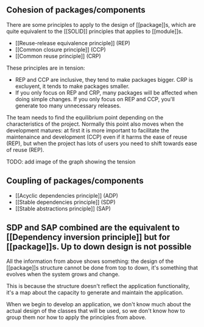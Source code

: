 Cohesion of packages/components
-------------------
There are some principles to apply to the design of [[package]]s, which are quite equivalent to the [[SOLID]] principles that applies to [[module]]s.

- [[Reuse-release equivalence principle]] (REP)
- [[Common closure principle]] (CCP)
- [[Common reuse principle]] (CRP)

These principles are in tension:
- REP and CCP are inclusive, they tend to make packages bigger. CRP is excluyent, it tends to make packages smaller.
- If you only focus on REP and CRP, many packages will be affected when doing simple changes. If you only focus on REP and CCP, you'll generate too many unnecessary releases.

The team needs to find the equilibrium point depending on the characteristics of the project. Normally this point also moves when the development matures: at first it is more important to facilitate the maintenaince and development (CCP) even if it harms the ease of reuse (REP), but when the project has lots of users you need to shift towards ease of reuse (REP).

TODO: add image of the graph showing the tension

Coupling of packages/components
--------------------
- [[Acyclic dependencies principle]] (ADP)
- [[Stable dependencies principle]] (SDP)
- [[Stable abstractions principle]] (SAP)

SDP and SAP combined are the equivalent to [[Dependency inversion principle]] but for [[package]]s.
Up to down design is not possible
------------------
All the information from above shows something: the design of the [[package]]s structure cannot be done from top to down, it's something that evolves when the system grows and change.

This is because the structure doesn't reflect the application functionality, it's a map about the capacity to generate and maintain the application.

When we begin to develop an application, we don't know much about the actual design of the classes that will be used, so we don't know how to group them nor how to apply the principles from above.